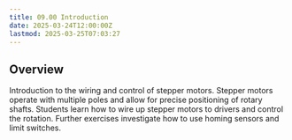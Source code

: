 ```yaml
---
title: 09.00 Introduction
date: 2025-03-24T12:00:00Z
lastmod: 2025-03-25T07:03:27
---
```


## Overview

Introduction to the wiring and control of stepper motors. Stepper motors operate with multiple poles and allow for precise positioning of rotary shafts. Students learn how to wire up stepper motors to drivers and control the rotation. Further exercises investigate how to use homing sensors and limit switches.
